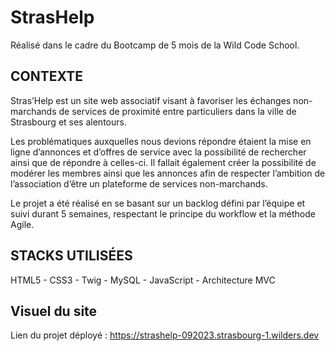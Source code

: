 <h1>StrasHelp</h1>

Réalisé dans le cadre du Bootcamp de 5 mois de la Wild Code School. 

<h2>CONTEXTE</h2>

Stras’Help est un site web associatif visant à favoriser les échanges non-marchands de services de proximité entre particuliers dans la ville de Strasbourg et ses alentours.

Les problématiques auxquelles nous devions répondre étaient la mise en ligne d’annonces et d’offres de service avec la possibilité de rechercher ainsi que de répondre à celles-ci. Il fallait également créer la possibilité de modérer les membres ainsi que les annonces afin de respecter l’ambition de l’association d’être un plateforme de services non-marchands. 

Le projet a été réalisé en se basant sur un backlog défini par l’équipe et suivi durant 5 semaines, respectant le principe du workflow et la méthode Agile. 

<h2>STACKS UTILISÉES</h2>

HTML5 - CSS3 - Twig - MySQL - JavaScript - Architecture MVC

<h2>Visuel du site</h2>

Lien du projet déployé : https://strashelp-092023.strasbourg-1.wilders.dev
